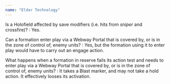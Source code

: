 ```yaml
---
name: "Eldar Technology"
---
```

Is a Holofield affected by save modifiers (i.e. hits from _sniper_ and crossfire)?
: Yes.

Can a formation enter play via a Webway Portal that is covered by, or is in the zone of control of, enemy units?
: Yes, but the formation using it to enter play would have to carry out an engage action.

What happens when a formation in reserve fails its action test and needs to enter play via a Webway Portal that is covered by, or is in the zone of control of, enemy units?
: It takes a Blast marker, and may not take a hold action. It effectively looses its activation.